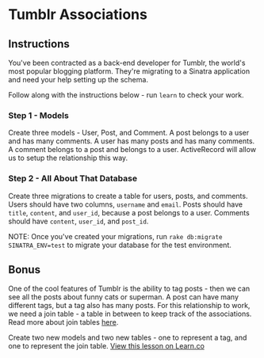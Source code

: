 # Tumblr Associations

## Instructions

You've been contracted as a back-end developer for Tumblr, the world's most popular blogging platform. They're migrating to a Sinatra application and need your help setting up the schema. 

Follow along with the instructions below - run `learn` to check your work. 

### Step 1 - Models

Create three models - User, Post, and Comment. A post belongs to a user and has many comments. A user has many posts and has many comments. A comment belongs to a post and belongs to a user. ActiveRecord will allow us to setup the relationship this way.

### Step 2 - All About That Database

Create three migrations to create a table for users, posts, and comments. Users should have two columns, `username` and `email`. Posts should have `title`, `content`, and `user_id`, because a post belongs to a user. Comments should have `content`, `user_id`, and `post_id`. 

NOTE: Once you've created your migrations, run `rake db:migrate SINATRA_ENV=test` to migrate your database for the test environment. 

## Bonus

One of the cool features of Tumblr is the ability to tag posts - then we can see all the posts about funny cats or superman. A post can have many different tags, but a tag also has many posts. For this relationship to work, we need a join table - a table in between to keep track of the associations. Read more about join tables [here](http://guides.rubyonrails.org/association_basics.html#the-has-many-through-association). 

Create two new models and two new tables - one to represent a tag, and one to represent the join table.
<a href='https://learn.co/lessons/hs-tumblr-associations' data-visibility='hidden'>View this lesson on Learn.co</a>
